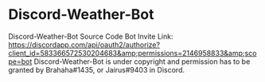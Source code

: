 # Discord-Weather-Bot
Discord-Weather-Bot Source Code Bot Invite Link: https://discordapp.com/api/oauth2/authorize?client_id=583366572530204683&amp;permissions=2146958833&amp;scope=bot
Discord-Weather-Bot is under copyright and permission has to be granted by Brahaha#1435, or Jairus#9403 in Discord.


